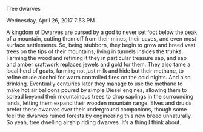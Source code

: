 Tree dwarves

Wednesday, April 26, 2017
7:53 PM

A kingdom of Dwarves are cursed by a god to never set foot below the peak of a mountain, cutting them off from their mines, their caves, and even most surface settlements. So, being stubborn, they begin to grow and breed vast trees on the tips of their mountains, living in tunnels insides the trunks. Farming the wood and refining it they in particular treasure sap, and sap and amber craftwork replaces jewels and gold for them. They also tame a local herd of goats, farming not just milk and hide but their methane, to refine crude alcohol for warm controlled fires on the cold nights. And also drinking. Eventually centuries later they manage to use the methane to make hot air balloons poured by simple Diesel engines, allowing them to spread beyond their mountainous trees to drop saplings in the surrounding lands, letting them expand their wooden mountain range. Elves and druids prefer these dwarves over their underground companions, though some feel the dwarves ruined forests by engineering this new breed unnaturally. 
So yeah, tree dwelling airship riding dwarves. It’s a thing I think about.